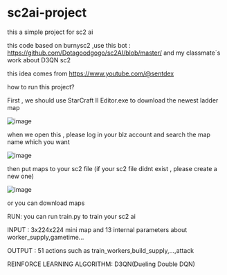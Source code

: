 # sc2ai-project
this a simple project for  sc2 ai 

this code based on burnysc2 ,use this bot : https://github.com/Dotagoodgogo/sc2AI/blob/master/ and my classmate`s work about D3QN sc2 

this idea comes from https://www.youtube.com/@sentdex



how to run this project? 

First , we should use StarCraft II Editor.exe to download the newest ladder map 

![image](https://user-images.githubusercontent.com/49554454/217539085-d14f0177-33a4-42f1-ac7d-ac9f61ad29f2.png)

when we open this , please log in your blz account and search the map name which you want

![image](https://user-images.githubusercontent.com/49554454/217540537-db80aca9-aec7-4d30-b4f9-f4dc818a1697.png)


then put maps to your sc2 file (if your sc2 file didnt exist , please create a new one) 

![image](https://user-images.githubusercontent.com/49554454/217539085-d14f0177-33a4-42f1-ac7d-ac9f61ad29f2.png)

or you can download maps 



RUN: you can run train.py to train your sc2 ai

INPUT : 3x224x224 mini map and 13 internal parameters about worker_supply,gametime...

OUTPUT :  51 actions 
       such as train_workers,build_supply,...,attack

REINFORCE LEARNING ALGORITHM:
D3QN(Dueling Double DQN)
